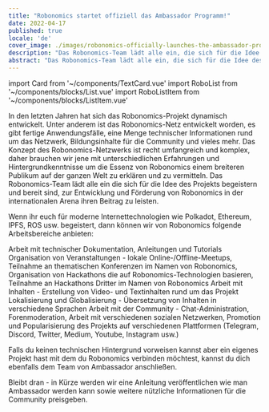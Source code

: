 ```yaml
---
title: "Robonomics startet offiziell das Ambassador Programm!"
date: 2022-04-17
published: true
locale: 'de'
cover_image: ./images/robonomics-officially-launches-the-ambassador-program/cover.jpg
description: "Das Robonomics-Team lädt alle ein, die sich für die Idee des Projekts begeistern und bereit sind, zur Entwicklung und Förderung von Robonomics in der internationalen Arena ihren Beitrag zu leisten"
abstract: "Das Robonomics-Team lädt alle ein, die sich für die Idee des Projekts begeistern und bereit sind, zur Entwicklung und Förderung von Robonomics in der internationalen Arena ihren Beitrag zu leisten"
---
```

import Card from '~/components/TextCard.vue'
import RoboList from '~/components/blocks/List.vue'
import RoboListItem from '~/components/blocks/ListItem.vue'

In den letzten Jahren hat sich das Robonomics-Projekt dynamisch entwickelt. Unter anderem ist das Robonomics-Netz entwickelt worden, es gibt fertige Anwendungsfälle, eine Menge technischer Informationen rund um das Netzwerk, Bildungsinhalte für die Community und vieles mehr. Das Konzept des Robonomics-Netzwerks ist recht umfangreich und komplex, daher brauchen wir jene mit unterschiedlichen Erfahrungen und Hintergrundkenntnisse um die Essenz von Robonomics einem breiteren Publikum auf der ganzen Welt zu erklären und zu vermitteln. Das Robonomics-Team lädt alle ein die sich für die Idee des Projekts begeistern und bereit sind, zur Entwicklung und Förderung von Robonomics in der internationalen Arena ihren Beitrag zu leisten.

Wenn ihr euch für moderne Internettechnologien wie Polkadot, Ethereum, IPFS, ROS usw. begeistert, dann können wir von Robonomics folgende Arbeitsbereiche anbieten:

<robo-list>

<robo-list-item>
Arbeit mit technischer Dokumentation, Anleitungen und Tutorials
</robo-list-item>

<robo-list-item>
Organisation von Veranstaltungen - lokale Online-/Offline-Meetups, Teilnahme an thematischen Konferenzen im Namen von Robonomics, Organisation von Hackathons die auf Robonomics-Technologien basieren, Teilnahme an Hackathons Dritter im Namen von Robonomics
</robo-list-item>

<robo-list-item>
Arbeit mit Inhalten - Erstellung von Video- und Textinhalten rund um das Projekt
</robo-list-item>

<robo-list-item>
Lokalisierung und Globalisierung - Übersetzung von Inhalten in verschiedene Sprachen
</robo-list-item>

<robo-list-item>
Arbeit mit der Community - Chat-Administration, Forenmoderation, Arbeit mit verschiedenen sozialen Netzwerken, Promotion und Popularisierung des Projekts auf verschiedenen Plattformen (Telegram, Discord, Twitter, Medium, Youtube, Instagram usw.)
</robo-list-item>

</robo-list>

Falls du keinen technischen Hintergrund vorweisen kannst aber ein eigenes Projekt hast mit dem du Robonomics verbinden möchtest, kannst du dich ebenfalls dem Team von Ambassador anschließen.

Bleibt dran - in Kürze werden wir eine Anleitung veröffentlichen wie man Ambassador werden kann sowie weitere nützliche Informationen für die Community preisgeben.